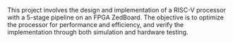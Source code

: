 This project involves the design and implementation of a RISC-V processor with a 5-stage pipeline on an FPGA ZedBoard. The objective is to optimize the processor for performance and efficiency, and verify the implementation through both simulation and hardware testing.
